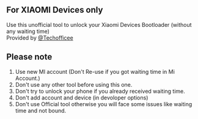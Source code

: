 ## For XIAOMI Devices only
Use this unofficial tool to unlock your Xiaomi Devices Bootloader (without any waiting time)   
Provided by [@Techofficee](https://youtube.com/c/TechOfficee) 


## Please note
1. Use new MI account (Don't Re-use if you got waiting time in Mi Account.)  
2. Don't use any other tool before using this one.  
3. Don't try to unlock your phone if you already received waiting time.  
4. Don't add account and device (in devoloper options)  
5. Don't use Official tool otherwise you will face some issues like waiting time and not bound.  
